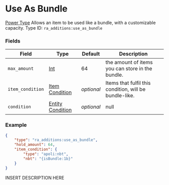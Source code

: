 # Use As Bundle
[Power Type](../power_types.md)
Allows an item to be used like a bundle, with a customizable capacity.
Type ID: `ra_additions:use_as_bundle`
### Fields
Field | Type | Default | Description
------|------|---------|-------------
`max_amount` | [Int](../data_types/int.md) | 64 | the amount of items you can store in the bundle.
`item_condition` | [Item Condition](../data_types/item_condition.md) | _optional_ | Items that fulfil this condition, will be bundle-like.
`condition` | [Entity Condition](../data_types/entity_condition.md) | _optional_ | null

### Example
```json
{
    "type": "ra_additions:use_as_bundle",
    "hold_amount": 64,
    "item_condition": {
        "type": "apoli:nbt",
        "nbt": "{isBundle:1b}"
    }
}```
INSERT DESCRIPTION HERE
